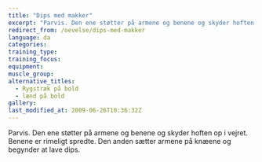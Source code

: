 ```yaml
---
title: "Dips med makker"
excerpt: "Parvis. Den ene støtter på armene og benene og skyder hoften op i vejret. Benene er rimeligt spredte. Den anden sætter armene på knæene og begynder at lave dips."
redirect_from: /oevelse/dips-med-makker
language: da
categories:
training_type: 
training_focus: 
equipment:
muscle_group:
alternative_titles:
  - Rygstræk på bold
  - lænd på bold
gallery:
last_modified_at: 2009-06-26T10:36:32Z
---
```


Parvis. Den ene støtter på armene og benene og skyder hoften op i vejret. Benene er rimeligt spredte. Den anden sætter armene på knæene og begynder at lave dips.
